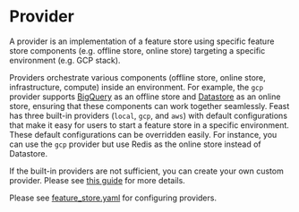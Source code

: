 # Provider

A provider is an implementation of a feature store using specific feature store components (e.g. offline store, online store) targeting a specific environment (e.g. GCP stack).

Providers orchestrate various components (offline store, online store, infrastructure, compute) inside an environment. For example, the `gcp` provider supports [BigQuery](https://cloud.google.com/bigquery) as an offline store and [Datastore](https://cloud.google.com/datastore) as an online store, ensuring that these components can work together seamlessly. Feast has three built-in providers (`local`, `gcp`, and `aws`) with default configurations that make it easy for users to start a feature store in a specific environment. These default configurations can be overridden easily. For instance, you can use the `gcp` provider but use Redis as the online store instead of Datastore.

If the built-in providers are not sufficient, you can create your own custom provider. Please see [this guide](../../how-to-guides/customizing-feast/creating-a-custom-provider.md) for more details.

Please see [feature\_store.yaml](../../reference/feature-repository/feature-store-yaml.md#overview) for configuring providers.
